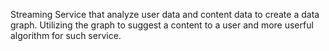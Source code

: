 Streaming Service that analyze user data and content data to create a data graph. Utilizing the graph to suggest a content to a user and more userful algorithm for such service.
